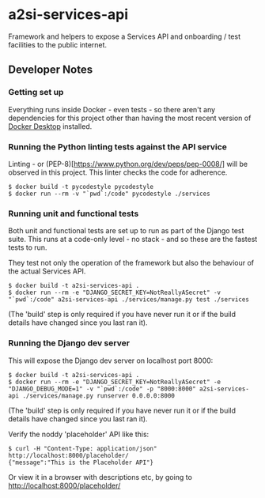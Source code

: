 # a2si-services-api

Framework and helpers to expose a Services API and onboarding / test facilities to the
public internet.

## Developer Notes

### Getting set up

Everything runs inside Docker - even tests - so there aren't any dependencies for this project
other than having the most recent version of [Docker Desktop](https://www.docker.com/products/docker-desktop)
installed.

### Running the Python linting tests against the API service
Linting - or (PEP-8)[https://www.python.org/dev/peps/pep-0008/] will be observed in this project.
This linter checks the code for adherence.
```
$ docker build -t pycodestyle pycodestyle
$ docker run --rm -v "`pwd`:/code" pycodestyle ./services
```

### Running unit and functional tests
Both unit and functional tests are set up to run as part of the Django test suite. This runs at
a code-only level - no stack - and so these are the fastest tests to run.

They test not only the operation of the framework but also the behaviour of the actual Services API.
```
$ docker build -t a2si-services-api .
$ docker run --rm -e "DJANGO_SECRET_KEY=NotReallyASecret" -v "`pwd`:/code" a2si-services-api ./services/manage.py test ./services
```
(The 'build' step is only required if you have never run it or if the build details have changed
since you last ran it).

### Running the Django dev server
This will expose the Django dev server on localhost port 8000:
```
$ docker build -t a2si-services-api .
$ docker run --rm -e "DJANGO_SECRET_KEY=NotReallyASecret" -e "DJANGO_DEBUG_MODE=1" -v "`pwd`:/code" -p "8000:8000" a2si-services-api ./services/manage.py runserver 0.0.0.0:8000
```
(The 'build' step is only required if you have never run it or if the build details have changed
since you last ran it).

Verify the noddy 'placeholder' API like this:
```
$ curl -H "Content-Type: application/json" http://localhost:8000/placeholder/
{"message":"This is the Placeholder API"}
```
Or view it in a browser with descriptions etc, by going to <http://localhost:8000/placeholder/>

